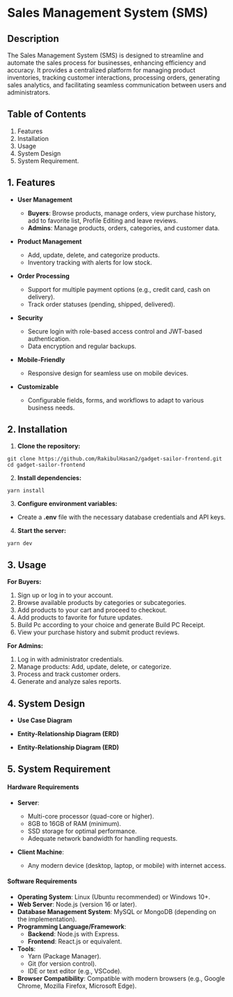 # Sales Management System (SMS)

## Description
The Sales Management System (SMS) is designed to streamline and automate the sales process for businesses, enhancing efficiency and accuracy. It provides a centralized platform for managing product inventories, tracking customer interactions, processing orders, generating sales analytics, and facilitating seamless communication between users and administrators.

## Table of Contents
1. Features
2. Installation
3. Usage
4. System Design
5. System Requirement.


## 1. Features

* <b>User Management</b>
  * <b>Buyers</b>: Browse products, manage orders, view purchase history, add to favorite list, Profile Editing and leave reviews.
  * <b>Admins</b>: Manage products, orders, categories, and customer data.

* <b>Product Management</b>
  * Add, update, delete, and categorize products.
  * Inventory tracking with alerts for low stock.

* <b>Order Processing</b>
  * Support for multiple payment options (e.g., credit card, cash on delivery).
  * Track order statuses (pending, shipped, delivered).

* <b>Security</b>
  * Secure login with role-based access control and JWT-based authentication.
  * Data encryption and regular backups.

* <b>Mobile-Friendly</b>
  * Responsive design for seamless use on mobile devices.
  
* <b>Customizable</b>
  * Configurable fields, forms, and workflows to adapt to various business needs.


## 2. Installation

1. <b>Clone the repository:</b>
```
git clone https://github.com/RakibulHasan2/gadget-sailor-frontend.git
cd gadget-sailor-frontend

```
2. <b>Install dependencies:</b>
```
yarn install

```
3. <b>Configure environment variables:</b>
* Create a <b>.env</b> file with the necessary database credentials and API keys.

4. <b>Start the server:</b>

```
yarn dev

```

## 3. Usage
<b>For Buyers:</b>
1. Sign up or log in to your account.
2. Browse available products by categories or subcategories.
3. Add products to your cart and proceed to checkout.
4. Add products to favorite for future updates.
5. Build Pc according to your choice and generate Build PC Receipt.
4. View your purchase history and submit product reviews.

<b>For Admins:</b>
1. Log in with administrator credentials.
2. Manage products: Add, update, delete, or categorize.
3. Process and track customer orders.
4. Generate and analyze sales reports.


## 4. System Design
* <b>Use Case Diagram</b>
    

* <b>Entity-Relationship Diagram (ERD)</b></b>
* <b>Entity-Relationship Diagram (ERD)</b>



## 5. System Requirement
#### Hardware Requirements

* <b>Server</b>:
  * Multi-core processor (quad-core or higher).
  * 8GB to 16GB of RAM (minimum).
  * SSD storage for optimal performance.
  * Adequate network bandwidth for handling requests.

* <b>Client Machine</b>:
  * Any modern device (desktop, laptop, or mobile) with internet access.

#### Software Requirements
* <b>Operating System</b>: Linux (Ubuntu recommended) or Windows 10+.
* <b>Web Server</b>: Node.js (version 16 or later).
* <b>Database Management System</b>: MySQL or MongoDB (depending on the implementation).
* <b>Programming Language/Framework</b>:
  * <b>Backend</b>: Node.js with Express.
  * <b>Frontend</b>: React.js or equivalent.
* <b>Tools</b>:
  * Yarn (Package Manager).
  * Git (for version control).
  * IDE or text editor (e.g., VSCode).
* <b>Browser Compatibility</b>: Compatible with modern browsers (e.g., Google Chrome, Mozilla Firefox, Microsoft Edge).
